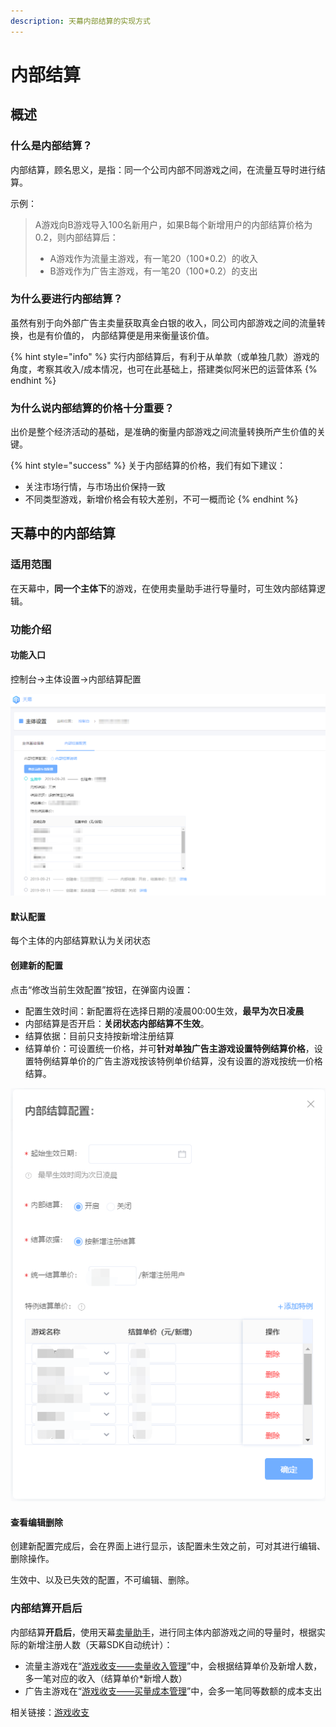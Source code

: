 ```yaml
---
description: 天幕内部结算的实现方式
---
```


# 内部结算

## 概述

### 什么是内部结算？

内部结算，顾名思义，是指：同一个公司内部不同游戏之间，在流量互导时进行结算。

示例：

> A游戏向B游戏导入100名新用户，如果B每个新增用户的内部结算价格为0.2，则内部结算后：
>
> * A游戏作为流量主游戏，有一笔20（100\*0.2）的收入
> * B游戏作为广告主游戏，有一笔20（100\*0.2）的支出

### 为什么要进行内部结算？

虽然有别于向外部广告主卖量获取真金白银的收入，同公司内部游戏之间的流量转换，也是有价值的， 内部结算便是用来衡量该价值。

{% hint style="info" %}
实行内部结算后，有利于从单款（或单独几款）游戏的角度，考察其收入/成本情况，也可在此基础上，搭建类似阿米巴的运营体系
{% endhint %}

### 为什么说内部结算的价格十分重要？

出价是整个经济活动的基础，是准确的衡量内部游戏之间流量转换所产生价值的关键。

{% hint style="success" %}
关于内部结算的价格，我们有如下建议：

* 关注市场行情，与市场出价保持一致
* 不同类型游戏，新增价格会有较大差别，不可一概而论
{% endhint %}

## 天幕中的内部结算

### 适用范围

在天幕中，**同一个主体下**的游戏，在使用卖量助手进行导量时，可生效内部结算逻辑。

### 功能介绍

#### 功能入口

控制台-&gt;主体设置-&gt;内部结算配置

![&#x5929;&#x5E55;-&#x5185;&#x90E8;&#x7ED3;&#x7B97;&#x914D;&#x7F6E;](../.gitbook/assets/qq-jie-tu-20191012155002.png)

#### 默认配置

每个主体的内部结算默认为关闭状态

#### 创建新的配置

点击“修改当前生效配置”按钮，在弹窗内设置：

* 配置生效时间：新配置将在选择日期的凌晨00:00生效，**最早为次日凌晨**
* 内部结算是否开启：**关闭状态内部结算不生效**。
* 结算依据：目前只支持按新增注册结算
* 结算单价：可设置统一价格，并可**针对单独广告主游戏设置特例结算价格**，设置特例结算单价的广告主游戏按该特例单价结算，没有设置的游戏按统一价格结算。

![&#x521B;&#x5EFA;&#x65B0;&#x7684;&#x5185;&#x90E8;&#x7ED3;&#x7B97;&#x914D;&#x7F6E;](../.gitbook/assets/qq-jie-tu-20191012155753.png)

#### 查看编辑删除

创建新配置完成后，会在界面上进行显示，该配置未生效之前，可对其进行编辑、删除操作。

生效中、以及已失效的配置，不可编辑、删除。

### 内部结算开启后

内部结算**开启后**，使用天幕[卖量助手](../selling/)，进行同主体内部游戏之间的导量时，根据实际的新增注册人数（天幕SDK自动统计）：

* 流量主游戏在“[游戏收支——卖量收入管理](revenue/#mai-liang-jiao-cha-tui-guang-shou-ru)”中，会根据结算单价及新增人数，多一笔对应的收入（结算单价\*新增人数）
* 广告主游戏在“[游戏收支——买量成本管理](revenue/#zhi-chu)”中，会多一笔同等数额的成本支出

相关链接：[游戏收支](revenue/)







